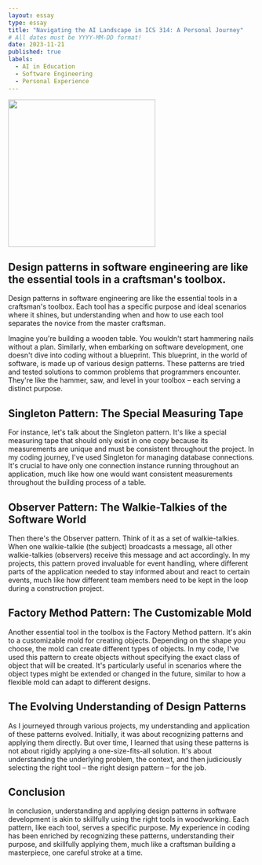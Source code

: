 ```yaml
---
layout: essay
type: essay
title: "Navigating the AI Landscape in ICS 314: A Personal Journey"
# All dates must be YYYY-MM-DD format!
date: 2023-11-21
published: true
labels:
  - AI in Education
  - Software Engineering
  - Personal Experience
---
```



<img width="300px" class="rounded float-start pe-4" src="../img/software-craftsmanship/software-craftsmanship.png">

## Design patterns in software engineering are like the essential tools in a craftsman's toolbox.

Design patterns in software engineering are like the essential tools in a craftsman's toolbox. Each tool has a specific purpose and ideal scenarios where it shines, but understanding when and how to use each tool separates the novice from the master craftsman.

Imagine you're building a wooden table. You wouldn't start hammering nails without a plan. Similarly, when embarking on software development, one doesn't dive into coding without a blueprint. This blueprint, in the world of software, is made up of various design patterns. These patterns are tried and tested solutions to common problems that programmers encounter. They're like the hammer, saw, and level in your toolbox – each serving a distinct purpose.

## Singleton Pattern: The Special Measuring Tape

For instance, let's talk about the Singleton pattern. It's like a special measuring tape that should only exist in one copy because its measurements are unique and must be consistent throughout the project. In my coding journey, I've used Singleton for managing database connections. It's crucial to have only one connection instance running throughout an application, much like how one would want consistent measurements throughout the building process of a table.

## Observer Pattern: The Walkie-Talkies of the Software World

Then there's the Observer pattern. Think of it as a set of walkie-talkies. When one walkie-talkie (the subject) broadcasts a message, all other walkie-talkies (observers) receive this message and act accordingly. In my projects, this pattern proved invaluable for event handling, where different parts of the application needed to stay informed about and react to certain events, much like how different team members need to be kept in the loop during a construction project.

## Factory Method Pattern: The Customizable Mold

Another essential tool in the toolbox is the Factory Method pattern. It's akin to a customizable mold for creating objects. Depending on the shape you choose, the mold can create different types of objects. In my code, I've used this pattern to create objects without specifying the exact class of object that will be created. It's particularly useful in scenarios where the object types might be extended or changed in the future, similar to how a flexible mold can adapt to different designs.

## The Evolving Understanding of Design Patterns

As I journeyed through various projects, my understanding and application of these patterns evolved. Initially, it was about recognizing patterns and applying them directly. But over time, I learned that using these patterns is not about rigidly applying a one-size-fits-all solution. It's about understanding the underlying problem, the context, and then judiciously selecting the right tool – the right design pattern – for the job.

## Conclusion

In conclusion, understanding and applying design patterns in software development is akin to skillfully using the right tools in woodworking. Each pattern, like each tool, serves a specific purpose. My experience in coding has been enriched by recognizing these patterns, understanding their purpose, and skillfully applying them, much like a craftsman building a masterpiece, one careful stroke at a time.
